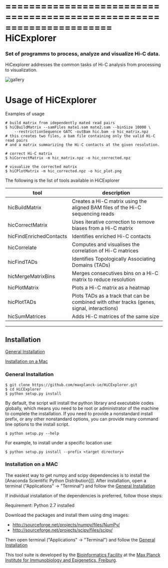 ======================================================================
HiCExplorer
======================================================================
### Set of programms to process, analyze and visualize Hi-C data.

HiCexplorer addresses the common tasks of Hi-C analysis from processing to visualization.

![gallery](https://raw.githubusercontent.com/maxplanck-ie/HiCExplorer/master/examples/images/hicexplorer.png?token=AEu_1VmdSzz0lipVV1DMKuYgYcIjUb4qks5U6zbwwA%3D%3D)

Usage of HiCExplorer
==============

Examples of usage

```shell
# build matrix from idependently mated read pairs
$ hiCBuildMatrix --samFiles mate1.sam mate2.sam --binSize 10000 \
	--restrictionSequence GATC -outBam hic.bam -o hic_matrix.npz
# this creates two files, a bam file containing only the valid Hi-C read pairs
# and a matrix summarizing the Hi-C contacts at the given resolution.

# correct Hi-C matrix
$ hiCorrectMatrix -m hic_matrix.npz -o hic_corrected.npz

# visualize the corrected matrix
$ hiCPlotMatrix -m hic_corrected.npz -o hic_plot.png
```



The following is the list of tools available in HiCExplorer

| tool 			          | description	                       |
| ----------------------- | ---------------------------------- |
| hicBuildMatrix 		  | Creates a Hi-C matrix using the aligned BAM files of the Hi-C sequencing reads |
| hicCorrectMatrix 		  | Uses iterative correction to remove biases from a Hi-C matrix |
| hicFindEnrichedContacts | Identifies enriched Hi-C contacts |
| hicCorrelate 			  | Computes and visualises the correlation of Hi-C matrices |
| hicFindTADs 			  | Identifies Topologically Associating Domains (TADs) |
| hicMergeMatrixBins	  | Merges consecutives bins on a Hi-C matrix to reduce resolution |
| hicPlotMatrix			  | Plots a Hi-C matrix as a heatmap |
| hicPlotTADs			  | Plots TADs as a track that can be combined with other tracks (genes, signal, interactions) |
| hicSumMatrices		  | Adds Hi-C matrices of the same size |


-------------------------------------------------------------------------------------------------------------------

<a name="installation"/></a>
Installation
---------------

[General Installation](#general)

[Installation on a Mac](#mac)


<a name="general"/></a>
### General Installation
	
	$ git clone https://github.com/maxplanck-ie/HiCExplorer.git
	$ cd HiCExplorer
	$ python setup.py install
	
By default, the script will install the python library and executable
codes globally, which means you need to be root or administrator of
the machine to complete the installation. If you need to
provide a nonstandard install prefix, or any other nonstandard
options, you can provide many command line options to the install
script.

	$ python setup.py --help

For example, to install under a specific location use:

	$ python setup.py install --prefix <target directory>

<a name="mac"></a>
### Installation on a MAC

The easiest way to get numpy and scipy dependencies is to install the
[Anaconda Scientific Python Distribution][]. After installation, open
a terminal ("Applications" → "Terminal") and follow the [General Installation](#general)
  	   
If individual installation of the dependencies is preferred, follow 
those steps:

Requirement: Python 2.7 installed

Download the packages and install them using dmg images:
- http://sourceforge.net/projects/numpy/files/NumPy/
- http://sourceforge.net/projects/scipy/files/scipy/

Then open terminal ("Applications" → "Terminal")
and follow the [General Installation](#general)


This tool suite is developed by the [Bioinformatics Facility](http://www1.ie-freiburg.mpg.de/bioinformaticsfac) at the [Max Planck Institute for Immunobiology and Epigenetics, Freiburg](http://www1.ie-freiburg.mpg.de/).

